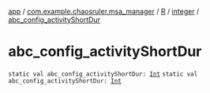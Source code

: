 [app](../../../index.md) / [com.example.chaosruler.msa_manager](../../index.md) / [R](../index.md) / [integer](index.md) / [abc_config_activityShortDur](.)

# abc_config_activityShortDur

`static val abc_config_activityShortDur: `[`Int`](https://kotlinlang.org/api/latest/jvm/stdlib/kotlin/-int/index.html)
`static val abc_config_activityShortDur: `[`Int`](https://kotlinlang.org/api/latest/jvm/stdlib/kotlin/-int/index.html)